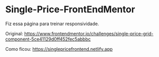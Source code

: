 # Single-Price-FrontEndMentor
  
  Fiz essa página para treinar responsividade. 
  
  Original: https://www.frontendmentor.io/challenges/single-price-grid-component-5ce41129d0ff452fec5abbbc
  
  Como ficou: https://singlepricefrontend.netlify.app
